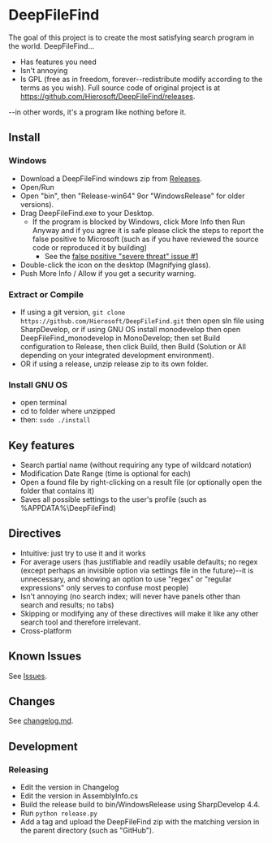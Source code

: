 # DeepFileFind
The goal of this project is to create the most satisfying search program in the world. DeepFileFind...

* Has features you need
* Isn't annoying
* Is GPL (free as in freedom, forever--redistribute modify according to the terms as you wish). Full source code of original project is at <https://github.com/Hierosoft/DeepFileFind/releases>.

--in other words, it's a program like nothing before it.

## Install

### Windows
- Download a DeepFileFind windows zip from [Releases](https://github.com/Hierosoft/DeepFileFind-cs/releases).
- Open/Run
- Open "bin", then "Release-win64" 9or "WindowsRelease" for older versions).
- Drag DeepFileFind.exe to your Desktop.
  - If the program is blocked by Windows, click More Info then Run Anyway and if you agree it is safe please click the steps to report the false positive to Microsoft (such as if you have reviewed the source code or reproduced it by building)
    - See the [false positive "severe threat" issue #1](https://github.com/Hierosoft/DeepFileFind-cs/issues/1)
- Double-click the icon on the desktop (Magnifying glass).
- Push More Info / Allow if you get a security warning.

### Extract or Compile
* If using a git version,
  `git clone https://github.com/Hierosoft/DeepFileFind.git` then open sln file using
  SharpDevelop, or if using GNU OS install monodevelop then open
  DeepFileFind_monodevelop in MonoDevelop; then set Build configuration
  to Release, then click Build, then Build (Solution or All depending
  on your integrated development environment).
* OR if using a release, unzip release zip to its own folder.

### Install GNU OS
* open terminal
* cd to folder where unzipped
* then: `sudo ./install`


## Key features
* Search partial name (without requiring any type of wildcard notation)
* Modification Date Range (time is optional for each)
* Open a found file by right-clicking on a result file (or optionally open the folder that contains it)
* Saves all possible settings to the user's profile (such as %APPDATA%\DeepFileFind\)


## Directives
* Intuitive: just try to use it and it works
* For average users (has justifiable and readily usable defaults; no regex (except perhaps an invisible option via settings file in the future)--it is unnecessary, and showing an option to use "regex" or "regular expressions" only serves to confuse most people)
* Isn't annoying (no search index; will never have panels other than search and results; no tabs)
* Skipping or modifying any of these directives will make it like any other search tool and therefore irrelevant.
* Cross-platform


## Known Issues	
See [Issues](https://github.com/Hierosoft/DeepFileFind-cs/issues).


## Changes
See [changelog.md](changelog.md).


## Development
### Releasing
- Edit the version in Changelog
- Edit the version in AssemblyInfo.cs
- Build the release build to bin/WindowsRelease using SharpDevelop 4.4.
- Run `python release.py`
- Add a tag and upload the DeepFileFind zip with the matching version in the parent directory (such as "GitHub").

